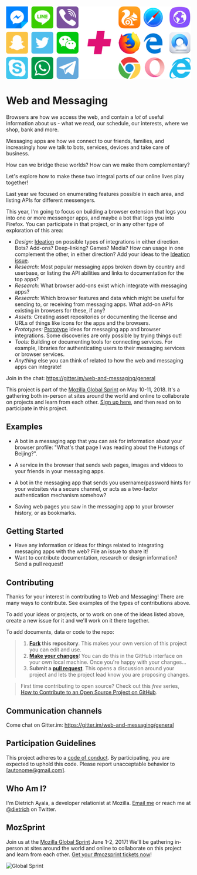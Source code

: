 ![messaging apps and web browsers](/web-and-messaging.png?raw=true "Messaging apps and web browsers.")

# Web and Messaging

Browsers are how we access the web, and contain a *lot* of useful information about us - what we read, our schedule, our interests, where we shop, bank and more.

Messaging apps are how we connect to our friends, families, and increasingly how we talk to bots, services, devices and take care of business.

How can we bridge these worlds? How can we make them complementary?

Let's explore how to make these two integral parts of our online lives play together!

Last year we focused on enumerating features possible in each area, and listing APIs for different messengers.

This year, I'm going to focus on building a browser extension that logs you into one or more messenger apps, and maybe a bot that logs you into Firefox. You can participate in that project, or in any other type of exploration of this area:

* *Design:* [Ideation](https://toolkit.mozilla.org/method/idea-generation/) on possible types of integrations in either direction. Bots? Add-ons? Deep-linking? Games? Media? How can usage in one complement the other, in either direction? Add your ideas to the [Ideation issue](https://github.com/autonome/web-and-messaging/issues/1).
* *Research:* Most popular messaging apps broken down by country and userbase, or listing the API abilities and links to documentation for the top apps?
* *Research:* What browser add-ons exist which integrate with messaging apps?
* *Research:* Which browser features and data which might be useful for sending to, or receiving from messaging apps. What add-on APIs existing in browsers for these, if any?
* *Assets:* Creating asset repositories or documenting the license and URLs of things like icons for the apps and the browsers.
* *Prototypes:* [Prototype](https://toolkit.mozilla.org/methods/) ideas for messaging app and browser integrations. Some discoveries are only possible by trying things out!
* *Tools:* Building or documenting tools for connecting services. For example, libraries for authenticating users to their messaging services or browser services.
* *Anything* else you can think of related to how the web and messaging apps can integrate!

Join in the chat: https://gitter.im/web-and-messaging/general

This project is part of the [Mozilla Global Sprint](https://foundation.mozilla.org/opportunity/global-sprint/) on May 10-11, 2018.
It's a gathering both in-person at sites around the world and online to collaborate on projects and learn from each other.
[Sign up here](https://foundation.mozilla.org/opportunity/global-sprint/participate/), and then read on to participate in this project.

## Examples

* A bot in a messaging app that you can ask for information about your browser profile: "What's that page I was reading about the Hutongs of Beijing?".

* A service in the browser that sends web pages, images and videos to your friends in your messaging apps.

* A bot in the messaging app that sends you username/password hints for your websites via a secure channel, or acts as a two-factor authentication mechanism somehow?

* Saving web pages you saw in the messaging app to your browser history, or as bookmarks.


## Getting Started

* Have any information or ideas for things related to integrating messaging apps with the web? File an issue to share it!
* Want to contribute documentation, research or design information? Send a pull request!

## Contributing

Thanks for your interest in contributing to Web and Messaging! There are many ways to contribute. See examples of the types of contributions above.

To add your ideas or projects, or to work on one of the ideas listed above, create a new issue for it and we'll work on it there together.

To add documents, data or code to the repo:

> 1. **[Fork](https://help.github.com/articles/fork-a-repo/) this repository**. This makes your own version of this project you can edit and use.
> 2. **[Make your changes](https://guides.github.com/activities/forking/#making-changes)**! You can do this in the GitHub interface on your own local machine. Once you're happy with your changes...
> 3. **Submit a [pull request](https://help.github.com/articles/proposing-changes-to-a-project-with-pull-requests/)**. This opens a discussion around your project and lets the project lead know you are proposing changes.

> First time contributing to open source? Check out this *free* series, [How to Contribute to an Open Source Project on GitHub](https://egghead.io/series/how-to-contribute-to-an-open-source-project-on-github).

## Communication channels

Come chat on Gitter.im: https://gitter.im/web-and-messaging/general

## Participation Guidelines

This project adheres to a [code of conduct](CODE_OF_CONDUCT.md). By participating, you are expected to uphold this code. Please report unacceptable behavior to [autonome@gmail.com].

## Who Am I?

I'm Dietrich Ayala, a developer relationist at Mozilla. [Email me](mailto:autonome@gmail.com) or reach me at [@dietrich](https://twitter.com/dietrich) on Twitter.

## MozSprint

Join us at the [Mozilla Global Sprint](http://mozilla.github.io/global-sprint/) June 1-2, 2017! We'll be gathering in-person at sites around the world and online to collaborate on this project and learn from each other. [Get your #mozsprint tickets now](http://mozilla.github.io/global-sprint/)!

![Global Sprint](https://cloud.githubusercontent.com/assets/617994/24632585/b2b07dcc-1892-11e7-91cf-f9e473187cf7.png)
